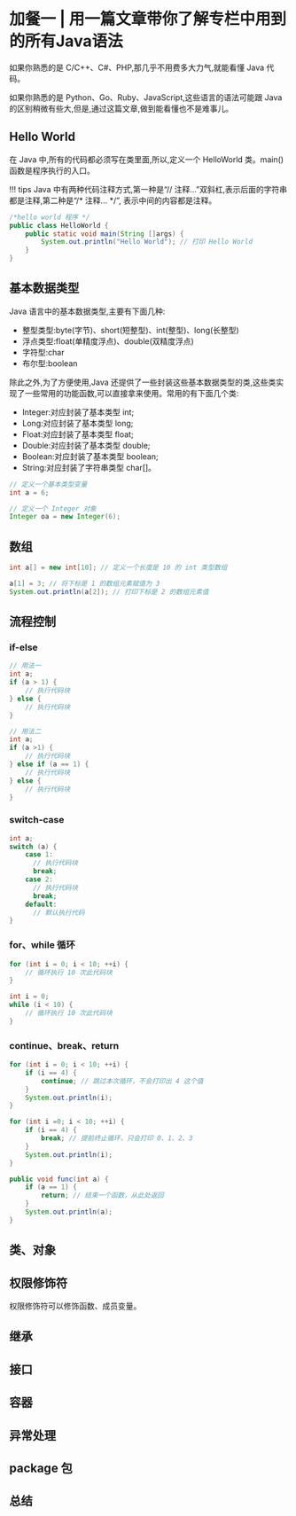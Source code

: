# 加餐一 | 用一篇文章带你了解专栏中用到的所有Java语法

如果你熟悉的是 C/C++、C#、PHP,那几乎不用费多大力气,就能看懂 Java 代码。

如果你熟悉的是 Python、Go、Ruby、JavaScript,这些语言的语法可能跟 Java 的区别稍微有些大,但是,通过这篇文章,做到能看懂也不是难事儿。



## Hello World
在 Java 中,所有的代码都必须写在类里面,所以,定义一个 HelloWorld 类。main() 函数是程序执行的入口。

!!! tips
    Java 中有两种代码注释方式,第一种是“// 注释...”双斜杠,表示后面的字符串都是注释,第二种是“/* 注释... */”, 表示中间的内容都是注释。

```java
/*hello world 程序 */
public class HelloWorld {
    public static void main(String []args) {
        System.out.println("Hello World"); // 打印 Hello World
    }
}
```

## 基本数据类型

Java 语言中的基本数据类型,主要有下面几种:
- 整型类型:byte(字节)、short(短整型)、int(整型)、long(长整型) 
- 浮点类型:float(单精度浮点)、double(双精度浮点)
- 字符型:char
- 布尔型:boolean

除此之外,为了方便使用,Java 还提供了一些封装这些基本数据类型的类,这些类实现了一些常用的功能函数,可以直接拿来使用。常用的有下面几个类:
- Integer:对应封装了基本类型 int; 
- Long:对应封装了基本类型 long; 
- Float:对应封装了基本类型 float; 
- Double:对应封装了基本类型 double; 
- Boolean:对应封装了基本类型 boolean; 
- String:对应封装了字符串类型 char[]。

```java
// 定义一个基本类型变量
int a = 6;

// 定义一个 Integer 对象
Integer oa = new Integer(6);
```

## 数组

```java
int a[] = new int[10]; // 定义一个长度是 10 的 int 类型数组

a[1] = 3; // 将下标是 1 的数组元素赋值为 3
System.out.println(a[2]); // 打印下标是 2 的数组元素值
```

## 流程控制

### if-else

```java
// 用法一
int a;
if (a > 1) {
    // 执行代码块
} else {
    // 执行代码块
}

// 用法二
int a;
if (a >1) {
    // 执行代码块
} else if (a == 1) {
    // 执行代码块
} else {
    // 执行代码块
}
```

### switch-case

```java
int a;
switch (a) {
    case 1:
      // 执行代码块
      break;
    case 2:
      // 执行代码块 
      break;
    default:
      // 默认执行代码   
}
```

### for、while 循环

```java
for (int i = 0; i < 10; ++i) {
    // 循环执行 10 次此代码块
}

int i = 0;
while (i < 10) {
    // 循环执行 10 次此代码块
}
```

### continue、break、return

```java
for (int i = 0; i < 10; ++i) {
    if (i == 4) {
        continue; // 跳过本次循环，不会打印出 4 这个值
    }
    System.out.println(i);
}

for (int i =0; i < 10; ++i) {
    if (i == 4) {
        break; // 提前终止循环，只会打印 0、1、2、3
    }
    System.out.println(i);
}

public void func(int a) {
    if (a == 1) {
        return; // 结束一个函数，从此处返回
    }
    System.out.println(a);
}

```

## 类、对象


## 权限修饰符
权限修饰符可以修饰函数、成员变量。

## 继承


## 接口



## 容器


## 异常处理


## package 包


## 总结

